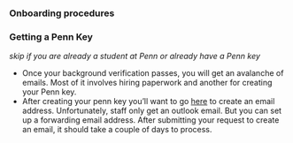 ### Onboarding procedures

### Getting a Penn Key
_skip if you are already a student at Penn or already have a Penn key_

* Once your background verification passes, you will get an avalanche of emails. Most of it involves hiring paperwork and another for creating your Penn key. 
* After creating your penn key you’ll want to go [here](https://computing.sas.upenn.edu/help/students/email/options) to create an email address. Unfortunately, staff only get an outlook email. But you can set up a forwarding email address. After submitting your request to create an email, it should take a couple of days to process. 